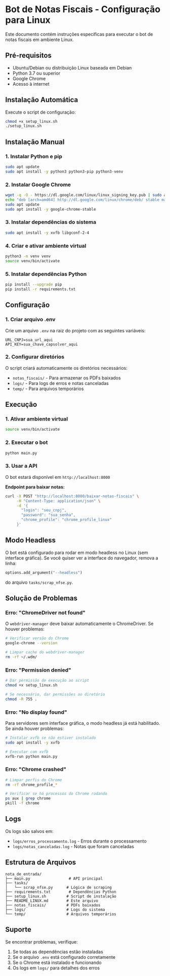 # Bot de Notas Fiscais - Configuração para Linux

Este documento contém instruções específicas para executar o bot de notas fiscais em ambiente Linux.

## Pré-requisitos

- Ubuntu/Debian ou distribuição Linux baseada em Debian
- Python 3.7 ou superior
- Google Chrome
- Acesso à internet

## Instalação Automática

Execute o script de configuração:

```bash
chmod +x setup_linux.sh
./setup_linux.sh
```

## Instalação Manual

### 1. Instalar Python e pip

```bash
sudo apt update
sudo apt install -y python3 python3-pip python3-venv
```

### 2. Instalar Google Chrome

```bash
wget -q -O - https://dl.google.com/linux/linux_signing_key.pub | sudo apt-key add -
echo "deb [arch=amd64] http://dl.google.com/linux/chrome/deb/ stable main" | sudo tee /etc/apt/sources.list.d/google-chrome.list
sudo apt update
sudo apt install -y google-chrome-stable
```

### 3. Instalar dependências do sistema

```bash
sudo apt install -y xvfb libgconf-2-4
```

### 4. Criar e ativar ambiente virtual

```bash
python3 -m venv venv
source venv/bin/activate
```

### 5. Instalar dependências Python

```bash
pip install --upgrade pip
pip install -r requirements.txt
```

## Configuração

### 1. Criar arquivo .env

Crie um arquivo `.env` na raiz do projeto com as seguintes variáveis:

```env
URL_CNPJ=sua_url_aqui
API_KEY=sua_chave_capsolver_aqui
```

### 2. Configurar diretórios

O script criará automaticamente os diretórios necessários:
- `notas_fiscais/` - Para armazenar os PDFs baixados
- `logs/` - Para logs de erros e notas canceladas
- `temp/` - Para arquivos temporários

## Execução

### 1. Ativar ambiente virtual

```bash
source venv/bin/activate
```

### 2. Executar o bot

```bash
python main.py
```

### 3. Usar a API

O bot estará disponível em `http://localhost:8000`

**Endpoint para baixar notas:**
```bash
curl -X POST "http://localhost:8000/baixar-notas-fiscais" \
     -H "Content-Type: application/json" \
     -d '{
       "login": "seu_cnpj",
       "password": "sua_senha",
       "chrome_profile": "chrome_profile_linux"
     }'
```

## Modo Headless

O bot está configurado para rodar em modo headless no Linux (sem interface gráfica). Se você quiser ver a interface do navegador, remova a linha:

```python
options.add_argument("--headless")
```

do arquivo `tasks/scrap_nfse.py`.

## Solução de Problemas

### Erro: "ChromeDriver not found"

O `webdriver-manager` deve baixar automaticamente o ChromeDriver. Se houver problemas:

```bash
# Verificar versão do Chrome
google-chrome --version

# Limpar cache do webdriver-manager
rm -rf ~/.wdm/
```

### Erro: "Permission denied"

```bash
# Dar permissão de execução ao script
chmod +x setup_linux.sh

# Se necessário, dar permissões ao diretório
chmod -R 755 .
```

### Erro: "No display found"

Para servidores sem interface gráfica, o modo headless já está habilitado. Se ainda houver problemas:

```bash
# Instalar xvfb se não estiver instalado
sudo apt install -y xvfb

# Executar com xvfb
xvfb-run python main.py
```

### Erro: "Chrome crashed"

```bash
# Limpar perfis do Chrome
rm -rf chrome_profile_*

# Verificar se há processos do Chrome rodando
ps aux | grep chrome
pkill -f chrome
```

## Logs

Os logs são salvos em:
- `logs/erros_processamento.log` - Erros durante o processamento
- `logs/notas_canceladas.log` - Notas que foram canceladas

## Estrutura de Arquivos

```
nota_de_entrada/
├── main.py                 # API principal
├── tasks/
│   └── scrap_nfse.py      # Lógica de scraping
├── requirements.txt        # Dependências Python
├── setup_linux.sh         # Script de instalação
├── README_LINUX.md        # Este arquivo
├── notas_fiscais/         # PDFs baixados
├── logs/                  # Logs do sistema
└── temp/                  # Arquivos temporários
```

## Suporte

Se encontrar problemas, verifique:
1. Se todas as dependências estão instaladas
2. Se o arquivo `.env` está configurado corretamente
3. Se o Chrome está instalado e funcionando
4. Os logs em `logs/` para detalhes dos erros 
